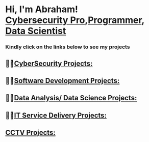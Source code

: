 <h1>Hi, I'm Abraham! <br/><a href="https://www.linkedin.com/in/abfembest/">Cybersecurity Pro</a>,<a href="https://github.com/abfembest">Programmer</a>, <a href="">Data Scientist</a></h1>
<h3>Kindly click on the links below to see my projects</h3>
<h2>👨‍💻<a href ="">CyberSecurity Projects:</a></h2>
<h2>👨‍💻<a href ="">Software Development Projects:</a></h2>
<h2>👨‍💻<a href ="">Data Analysis/ Data Science Projects:</a></h2>
<h2>👨‍💻<a href ="">IT Service Delivery Projects:</a></h2>
<h2><a href ="">CCTV Projects:</a></h2>

